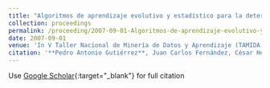 ```yaml
---
title: "Algoritmos de aprendizaje evolutivo y estadístico para la determinación de mapas de malas hierbas utilizando técnicas de teledetección"
collection: proceedings
permalink: /proceeding/2007-09-01-Algoritmos-de-aprendizaje-evolutivo-y-estadistico-para-la-determinacion-de-mapas-de-malas-hierbas-ut
date: 2007-09-01
venue: 'In V Taller Nacional de Minería de Datos y Aprendizaje (TAMIDA 2007)'
citation: '**Pedro Antonio Gutiérrez**, Juan Carlos Fernández, César Hervás-Martínez, &quot;Algoritmos de aprendizaje evolutivo y estadístico para la determinación de mapas de malas hierbas utilizando técnicas de teledetección.&quot; In V Taller Nacional de Minería de Datos y Aprendizaje (TAMIDA 2007), 2007, Zaragoza, España, pp.239--246.'
---
```

Use [Google Scholar](https://scholar.google.com/scholar?q=Algoritmos+de+aprendizaje+evolutivo+y+estadistico+para+la+determinacion+de+mapas+de+malas+hierbas+utilizando+tecnicas+de+teledeteccion){:target="_blank"} for full citation